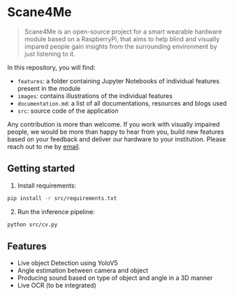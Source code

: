 # Scane4Me

> Scane4Me is an open-source project for a smart wearable hardware module based on a RaspberryPi, that aims to help blind and visually impared people gain insights from the surrounding environment by just listening to it.

In this repository, you will find:
- `features`: a folder containing Jupyter Notebooks of individual features present in the module
- `images`: contains illustrations of the individual features
- `documentation.md`: a list of all documentations, resources and blogs used
- `src`: source code of the application

Any contribution is more than welcome. If you work with visually impaired people, we would be more than happy to hear from you, build new features based on your feedback and deliver our hardware to your institution. Please reach out to me by [email](mailito:mael.fabien@epfl.ch).

## Getting started

1. Install requirements:

```bash
pip install -r src/requirements.txt
```

2. Run the inference pipeline:

```bash
python src/cv.py
```

## Features

- Live object Detection using YoloV5
- Angle estimation between camera and object
- Producing sound based on type of object and angle in a 3D manner
- Live OCR (to be integrated)